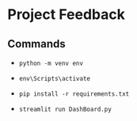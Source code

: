 # Project Feedback

## Commands

- `python -m venv env`

- `env\Scripts\activate`

- `pip install -r requirements.txt`

- `streamlit run DashBoard.py`